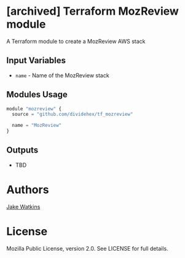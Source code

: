 # [archived] Terraform MozReview module

A Terraform module to create a MozReview AWS stack

Input Variables
---------------
- `name` - Name of the MozReview stack

Modules Usage
-------------

```js
module "mozreview" {
  source = "github.com/dividehex/tf_mozreview"

  name = "MozReview"
}
```


Outputs
-------
- TBD

Authors
=======

[Jake Watkins](https://github.com/dividehex)

License
=======
Mozilla Public License, version 2.0. See LICENSE for full details.

